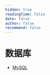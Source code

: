 ```yaml
---
hidden: true
readingTime: false
date: false
author: false
recommend: false
---
```


# 数据库
- [MySQL](./mysql.md)

